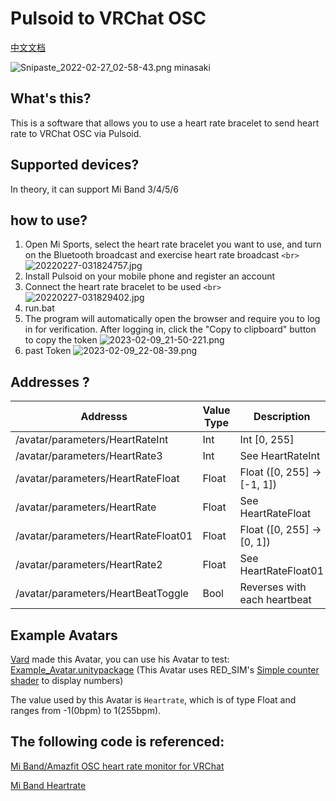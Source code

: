 # Pulsoid to VRChat OSC

[中文文档](README_zh.md)

![Snipaste_2022-02-27_02-58-43.png](https://vip2.loli.io/2022/02/27/L8DqeOMBpbQ7T2A.png)
minasaki

## What's this?

This is a software that allows you to use a heart rate bracelet to send heart rate to VRChat OSC via Pulsoid.

## Supported devices?

In theory, it can support Mi Band 3/4/5/6

## how to use?

1. Open Mi Sports, select the heart rate bracelet you want to use, and turn on the Bluetooth broadcast and exercise heart rate broadcast `<br>`
   ![20220227-031824757.jpg](https://vip2.loli.io/2022/02/27/7CKeypYB3AQHo2z.jpg)
2. Install Pulsoid on your mobile phone and register an account
3. Connect the heart rate bracelet to be used `<br>`
   ![20220227-031829402.jpg](https://vip1.loli.io/2022/02/27/ik9vORBDCKHMZmr.jpg)
4. run.bat
5. The program will automatically open the browser and require you to log in for verification. After logging in, click the "Copy to clipboard" button to copy the token
   ![2023-02-09_21-50-221.png](https://vip2.loli.io/2023/02/09/wElqnLTQaVARoK2.png)
6. past Token
   ![2023-02-09_22-08-39.png](https://vip2.loli.io/2023/02/09/kcSqLRln89oOuKT.png)

## Addresses ?

| Addresss                            | Value Type | Description                  |
| ----------------------------------- | ---------- | ---------------------------- |
| /avatar/parameters/HeartRateInt     | Int        | Int [0, 255]                 |
| /avatar/parameters/HeartRate3       | Int        | See HeartRateInt             |
| /avatar/parameters/HeartRateFloat   | Float      | Float ([0, 255] -> [-1, 1])  |
| /avatar/parameters/HeartRate        | Float      | See HeartRateFloat           |
| /avatar/parameters/HeartRateFloat01 | Float      | Float ([0, 255] -> [0, 1])   |
| /avatar/parameters/HeartRate2       | Float      | See HeartRateFloat01         |
| /avatar/parameters/HeartBeatToggle  | Bool       | Reverses with each heartbeat |

## Example Avatars

[Vard](https://twitter.com/VardFree) made this Avatar, you can use his Avatar to test: [Example_Avatar.unitypackage](https://github.com/vard88508/vrc-osc-miband-hrm/releases) (This Avatar uses RED_SIM's [Simple counter shader](https://patreon.com/posts/simple-counter-62864361) to display numbers)

The value used by this Avatar is `Heartrate`, which is of type Float and ranges from -1(0bpm) to 1(255bpm).

## The following code is referenced:

[Mi Band/Amazfit OSC heart rate monitor for VRChat](https://github.com/vard88508/vrc-osc-miband-hrm)

[Mi Band Heartrate](https://github.com/mkc1370/miband-heartrate-osc)
